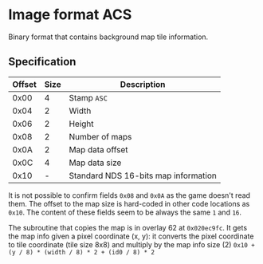 # Image format ACS

Binary format that contains background map tile information.

## Specification

| Offset | Size | Description                          |
| ------ | ---- | ------------------------------------ |
| 0x00   | 4    | Stamp `ASC `                         |
| 0x04   | 2    | Width                                |
| 0x06   | 2    | Height                               |
| 0x08   | 2    | Number of maps                       |
| 0x0A   | 2    | Map data offset                      |
| 0x0C   | 4    | Map data size                        |
| 0x10   | -    | Standard NDS 16-bits map information |

It is not possible to confirm fields `0x08` and `0x0A` as the game doesn't read
them. The offset to the map size is hard-coded in other code locations as
`0x10`. The content of these fields seem to be always the same `1` and `16`.

The subroutine that copies the map is in overlay 62 at `0x020ec9fc`. It gets the
map info given a pixel coordinate (x, y): it converts the pixel coordinate to
tile coordinate (tile size 8x8) and multiply by the map info size (2)
`0x10 + (y / 8) * (width / 8) * 2 + (id0 / 8) * 2`
